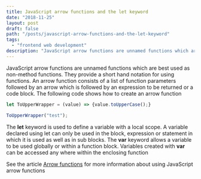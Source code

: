 ```yaml
---
title: JavaScript arrow functions and the let keyword
date: "2018-11-25"
layout: post
draft: false
path: "/posts/javascript-arrow-functions-and-the-let-keyword"
tags:
  - "frontend web development"
description: "JavaScript arrow functions are unnamed functions which are best used as non-method functions. They provide a short hand notation for using functions. An arrow function consists of a list of function parameters followed by an arrow which is followed by an expression to be returned or a code block."
---
```


JavaScript arrow functions are unnamed functions which are best used as non-method functions. They provide a short hand notation for using functions. An arrow function consists of a list of function parameters followed by an arrow which is followed by an expression to be returned or a code block. The following code shows how to create an arrow function

```js
let ToUpperWrapper = (value) => {value.toUpperCase();}

ToUpperWrapper("test");
```

The **let** keyword is used to define a variable with a local scope. A variable declared using let can only be used in the block, expression or statement in which it is used as well as in sub blocks. The **var** keyword allows a variable to be used globally or within a function block. Variables created with **var** can be accessed any where within the enclosing function

See the article [Arrow functions](https://developer.mozilla.org/en-US/docs/Web/JavaScript/Reference/Functions/) for more information about using JavaScript arrow functions
